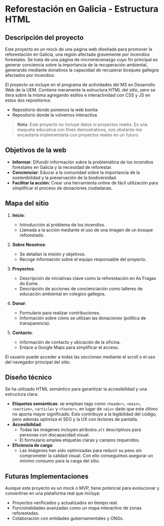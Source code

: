 # Reforestación en Galicia - Estructura HTML

## Descripción del proyecto

Este proyecto es un mock de una página web diseñada para promover la reforestación en Galicia, una región afectada gravemente por incendios forestales. Se trata de una página de micromecenazgo cuyo fin principal es generar conciencia sobre la importancia de la recuperación ambiental, generando mediante donativos la capacidad de recuperar bosques gallegos afectados por incendios.

El proyecto se incluye en el programa de actividades del MS en Desarrollo Web de la UEM. Contiene meramente la estructura HTML del sitio, pero se itera sobre la misma agregando estilos e interactividad con CSS y JS en estos dos repositorios:

- Repositorio donde ponemos la web bonita
- Repositorio donde la volvemos interactiva

> **Nota**: Este proyecto no incluye datos ni proyectos reales. Es una maqueta educativa con fines demostrativos, nos obstante me encantaría implementarla con proyectos reales en un futuro.

## Objetivos de la web

- **Informar**: Difundir información sobre la problemática de los incendios forestales en Galicia y la necesidad de reforestar.
- **Concienciar**: Educar a la comunidad sobre la importancia de la sostenibilidad y la preservación de la biodiversidad.
- **Facilitar la acción**: Crear una herramienta online de fácil utilización para simplificar el proceso de donaciones ciudadanas.

## Mapa del sitio

1. **Inicio**:
   - Introducción al problema de los incendios.
   - Llamada a la acción mediante el uso de una imagen de un bosque reforestado.

2. **Sobre Nosotros**:
   - Se detallan la misión y objetivos.
   - Recoge información sobre el equipo responsable del proyecto.

3. **Proyectos**:
   - Descripción de iniciativas clave como la reforestación en As Fragas do Eume.
   - Descripción de acciones de concienciación como talleres de educación ambiental en colegios gallegos.

4. **Donar**:
   - Formulario para realizar contribuciones.
   - Información sobre cómo se utilizan las donaciones (política de transparencia).

5. **Contacto**:
   - Información de contacto y ubicación de la oficina.
   - Enlace a Google Maps para simplificar el acceso.

El usuario puede acceder a todas las secciones mediante el scroll o el uso del navegador principal del sitio.

## Diseño técnico

Se ha utilizado HTML semántico para garantizar la accesibilidad y una estructura clara:

- **Etiquetas semánticas**: se emplean tags como `<header>`, `<main>`, `<section>`, `<article>` y `<footer>`, en lugar de `<div>` dado que este último no aporta mayor significado. Esto contribuye a la legibilidad del código, pero además optimiza el SEO y la UX con lectores de pantalla.
- **Accesibilidad**:
  - Todas las imágenes incluyen atributos `alt` descriptivos para personas con discapacidad visual.
  - El formulario emplea etiquetas claras y campos requeridos.
- **Eficiencia de carga**:
  - Las imágenes han sido optimizadas para reducir su peso sin comprometer la calidad visual. Con ello conseguimos asegurar un mínimo consumo para la carga del sitio.

## Futuras Implementaciones

Aunque este proyecto es un mock o MVP, tiene potencial para evolucionar y convertirse en una plataforma real que incluya:

- Proyectos verificados y actualizados en tiempo real.
- Funcionalidades avanzadas como un mapa interactivo de zonas reforestadas.
- Colaboración con entidades gubernamentales y ONGs.
